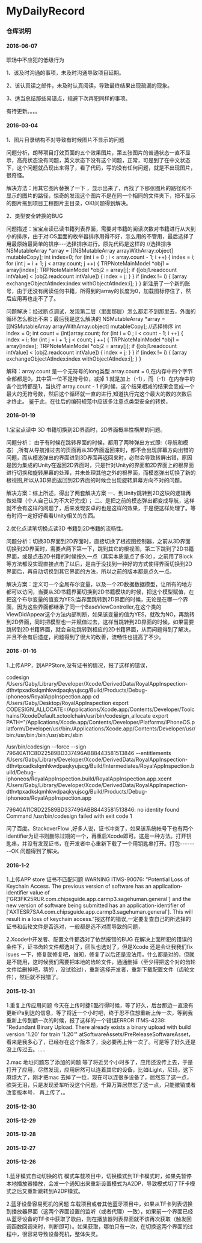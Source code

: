 # MyDailyRecord

### 仓库说明

#### 2016-06-07

职场中不应犯的低级行为    

1、该及时沟通的事项，未及时沟通导致项目延期。    

2、该认真读之邮件，未及时认真阅读，导致最终结果出现疏漏的现象。    

3、适当总结那些易错点，规避下次再犯同样的事项。    

有待更新。。。。    


#### 2016-03-04

1、图片目录结构不对导致有时候图片不显示的问题

问题分析，朗琴项目灯效页面的五个效果图片，第五张图片的普通状态一直不显示，高亮状态没有问题，英文状态下没有这个问题，正常，可是到了在中文状态下，这个问题就凸现出来得了，看了代码，写的没有任何问题，就是不出现图片，很奇怪。

解决方法：用其它图片替换了一下 ，显示出来了，再找了下那张图片的路径和不显示的图片的路径，惊奇的发现这个图片不是在同一个相同的文件夹下，把不显示的图片拖到项目工程图片主目录，OK!问题得到解决。

2、类型安全转换的BUG

问题描述：宝宝点读已读书籍列表界面，需要对书籍的阅读次数对书籍进行从大到小的排序，由于对iOS里面的枚举器排序用得不好，怎么用的不管用，最后选择了用最原始最简单的排序---选择排序进行。原先代码是这样的
//选择排序
            NSMutableArray *array = [[NSMutableArray arrayWithArray:object] mutableCopy];
            int index=0;
            for (int i = 0 ; i < array.count - 1; i ++) {
                index = i;
                for (int j = i + 1; j < array.count; j ++) {
                    TRPNoteMainModel *obj1 = array[index];
                    TRPNoteMainModel *obj2 = array[j];
                    if ([obj1.readcount intValue] < [obj2.readcount intValue]) {
                        index = j;
                    }
                }
                if (index != i) {
                    [array exchangeObjectAtIndex:index withObjectAtIndex:i];
                }
            }
新注册了一个新的账号，由于还没有阅读任何书籍，所得到的array的长度为0，加载图标停住了，然后应用再也走不了了。

问题解决：经过断点调试，发现第二层（里面那层）怎么都走不到那里去，外面的循环怎么都出不来；最后我是这么解决的
NSMutableArray *array = [[NSMutableArray arrayWithArray:object] mutableCopy];
            //选择排序
            int index = 0;
            int count = (int)array.count;
            for (int i = 0 ; i < count - 1; i ++) {
                index = i;
                for (int j = i + 1; j < count; j ++) {
                    TRPNoteMainModel *obj1 = array[index];
                    TRPNoteMainModel *obj2 = array[j];
                    if ([obj1.readcount intValue] < [obj2.readcount intValue]) {
                        index = j;
                    }
                }
                if (index != i) {
                    [array exchangeObjectAtIndex:index withObjectAtIndex:i];
                }
            }
            
解释：array.count 是一个无符号的long类型 array.count = 0,在内存中四个字节全部都是0，其中第一位不是符号位，减掉 1 就是加上（-1），而（-1）在内存中的各个比特都是1，当执行 array.count - 1 的时候，这个结果相减的结果会变成一个最大的无符号数，然后这个循环就一直的进行,知道执行完这个最大的数的次数后才终止。
鉴于此，在往后的编码规范中应该多注意点类型安全的转换，


#### 2016-01-19

1.宝宝点读中 3D 书籍切换到2D界面时，2D界面概率性横屏的问题。

问题分析：  由于有时候在跳转界面的时候，都用了两种弹出方式即:（导航和模态）,所有从导航推过去的页面再从3D界面返回来时，都不会出现屏幕方向出错的问题，而从模态弹出的界面进到3D界面再返回来时，必然会导致转屏出错，原因是因为集成的Unity在返回2D界面时，只是针对Unity的界面和2D界面上的根界面进行切换和旋转屏幕的处理，并未处理其他之外的根界面，而模态弹出切换了新的根视图,所以从3D界面返回到2D界面的时候会出现旋转屏幕方向不对的问题。

解决方案：综上所述，得出了两套解决方案  一、到Unity跳转到2D这块的逻辑再做处理（个人自己认为不大好完成）；
二、是把之前的模态弹出都变成导航，这样就不会有这样的问题了，后来发现安卓的也是这样的效果，于是便这样处理了。等有时间一定好好看看Unity相关的东西。

2.优化点读笔切换点读3D 书籍到2D书籍的流畅性。

问题分析：切换3D界面到2D界面时，直接切换了根视图控制器，之前从3D界面切换到2D界面时，需要点两下第一下，跳到其它的根视图，第二下跳到了2D书籍界面，或是点击2D书籍的时候按久一点（其实本质是点了多次），之前用了Block等方法都没实现直接点击了以后，是由于没找到一种好的方式使得界面切换到2D界面后，再自动切换到其它界面的方法，所以之前的版本都是点久一点。

解决方案：定义可一个全局布尔变量，以及一个2D数据数据模型，让所有的地方都可以访问，当要从3D书籍界面切换到2D书籍模块的时候，把这个模型赋值，在把这个布尔变量的值变为YES;当界面跳转到2D界面的时候，无论是在哪一个界面，因为这些界面都继承了同一个BaseViewController,在这个类的ViewDidAppear这个方法内部判断，如果该变量的值为YES，就改为NO，再跳转到2D界面，同时把模型也一并赋值过去，这样当跳转到2D界面的时候，如果需要跳转到2D书籍界面，就会自动跳转到相应的2D书籍界面，从而问题得到了解决，并且不会有后遗症，问题得到了很大的改善，流畅性也提高了不少。


#### 2016 -01-16

1.上传APP，到APPStore,没有证书的情况，报了这样的错误，

codesign /Users/Gaby/Library/Developer/Xcode/DerivedData/RoyalAppInspection-dthvtpxadkslqmhkwdpaqkyujscg/Build/Products/Debug-iphoneos/RoyalAppInspection.app
cd /Users/Gaby/Desktop/RoyalAppInspection
export CODESIGN_ALLOCATE=/Applications/Xcode.app/Contents/Developer/Toolchains/XcodeDefault.xctoolchain/usr/bin/codesign_allocate
export PATH="/Applications/Xcode.app/Contents/Developer/Platforms/iPhoneOS.platform/Developer/usr/bin:/Applications/Xcode.app/Contents/Developer/usr/bin:/usr/bin:/bin:/usr/sbin:/sbin

/usr/bin/codesign --force --sign 79640A11C8D22589BD337496ABB8443581513846 --entitlements /Users/Gaby/Library/Developer/Xcode/DerivedData/RoyalAppInspection-dthvtpxadkslqmhkwdpaqkyujscg/Build/Intermediates/RoyalAppInspection.build/Debug-iphoneos/RoyalAppInspection.build/RoyalAppInspection.app.xcent /Users/Gaby/Library/Developer/Xcode/DerivedData/RoyalAppInspection-dthvtpxadkslqmhkwdpaqkyujscg/Build/Products/Debug-iphoneos/RoyalAppInspection.app

79640A11C8D22589BD337496ABB8443581513846: no identity found Command /usr/bin/codesign failed with exit code 1

问了百度。StackoverFlow ,好多人说，证书冲突了，如果该系统帐号下也有两个identifier为证书则删除过期的一个，再重启Xcode即可。这是一种方法。打开钥匙串，并没有发现证书，在开发者中心重新下载了一个用钥匙串打开。打包--------OK     问题得到了解决。



#### 2016-1-2

1.上传APP store 证书不匹配问题   WARNING ITMS-90076: "Potential Loss of Keychain Access. The previous version of software has an application-identifier value of ['GR3FK25RUR.com.chipsguide.app.carmp3.sagehuman.general'] and the new version of software being submitted has an application-identifier of ['AXTESR7SA4.com.chipsguide.app.carmp3.sagehuman.general']. This will result in a loss of keychain access."报这样的错误,一定要复查自己的所选择的证书和齿轮文件是否选对，一般都是选不对而导致的问题，

2.Xcode中开发者、配置文件都选对了依然报错的BUG     在解决上面所犯的错误的条件下，证书齿轮文件都选对了，团队也选对了，但是Xcode 还是会让我我们fix isues 一下，修复就修复吧，谁知，修复了以后还是没法用，什么都是对的，但就是不能用，这时候我们需要把本地的齿轮文件，通通删掉（至少得把这个对的齿轮文件给删掉吧，猜的 ，没试验过），重新选择开发者，重新下载配置文件（齿轮文件），然后就不报错了。


#### 2015-12-31

1.重复上传应用问题   今天在上传时捷E酷行得时候，等了好久，后台那边一直没有更新iPa到达的信息，等了将近一个小时吧，终于忍不住想重新上传一次，等到我重新上传到额一次的时候，报了这样的一个错误ERROR ITMS-4238: "Redundant Binary Upload. There already exists a binary upload with build version '1.20' for train '1.20'" atSoftwareAssets/PreReleaseSoftwareAsset，看来是我多心了，已经存在这个版本了，没必要再上传一次了。可是等了好久还是没上传过去。.....

2.mac 地址问题忘了添加的问题  等了将近另个小时多了，应用还没传上去，于是打开了应用，尽然发现，应用居然可以连着其它的设备，比如iLight，尼玛，这下麻烦大了，刚才把mac 去掉了一位，现在可以连很多设备了，居然忘了这一点，欲哭无泪，只是发现爱车听没这个问题，千算万算居然忘了这一点，只能撤销或者改变版本号， 再上传了，。

#### 2015-12-30

#### 2015-12-29

#### 2015-12-28

#### 2015-12-27

#### 2015-12-26

1.蓝牙模式自动切换的坑   模式车载项目中，切换模式到TF卡模式时，如果先暂停本地播放器播放，会发一个通知出来重新设置模式为A2DP，导致模式切了TF卡模式之后又重新跳转到A2DP模式。

2.蓝牙设备容易死机的问题  车载项目或者其他蓝牙项目中，如果从TF卡列表切换到播放器界面（这两个界面设置的监听（或者代理）一致），如果前一个界面已经从蓝牙设备的TF卡中获取了歌曲，则在播放器列表界面就不该再次获取（触发回调函数回调来时，判断即可）。如果获取，哪怕只有一次，在切换这两个界面的过程中，很容易导致设备死机，整体失灵。



